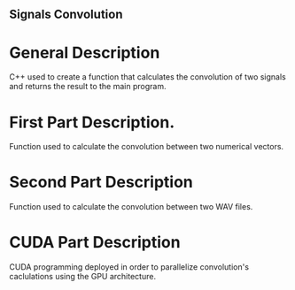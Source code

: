 ## Signals Convolution 

# General Description
C++ used to create a function that calculates the convolution of two signals and returns the result to the main program.

# First Part Description.
Function used to calculate the convolution between two numerical vectors.

# Second Part Description
Function used to calculate the convolution between two WAV files.

# CUDA Part Description
CUDA programming deployed in order to parallelize convolution's caclulations using the GPU architecture.
